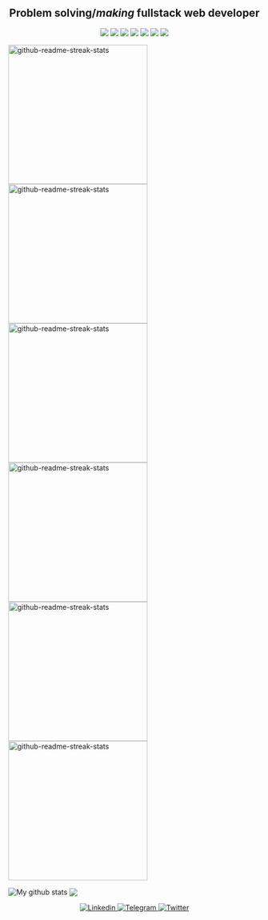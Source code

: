 <h2 align='center'>Problem <b>solving</b>/<i>making</i> fullstack web developer</h2>
<p align='center'>
    <img src="https://img.shields.io/badge/HTML5-E34F26?style=for-the-badge&logo=html5&logoColor=white&color=242d2d" />
    <img src="https://img.shields.io/badge/CSS3-1572B6?style=for-the-badge&logo=css3&logoColor=white&color=242d2d" />
    <img src="https://img.shields.io/badge/TypeScript-007ACC?style=for-the-badge&logo=typescript&logoColor=white&color=242d2d" />
    <img src="https://img.shields.io/badge/React-20232A?style=for-the-badge&logo=react&logoColor=white&color=242d2d" />
    <img src="https://img.shields.io/badge/next.js-000000?style=for-the-badge&logo=nextdotjs&logoColor=white&color=242d2d" /> 
    <img src="https://img.shields.io/badge/Node.js-339933?style=for-the-badge&logo=nodedotjs&logoColor=white&color=242d2d" />
    <img src="https://img.shields.io/static/v1?style=for-the-badge&message=NestJS&logo=nestjs&labelColor=242d2d&logoColor=white&color=242d2d&label=%20" />
  </div>
</p>

<p align='left'>
    <a href="https://github.com/wavilikhin/code-meter">
        <img width="278" src="https://denvercoder1-github-readme-stats.vercel.app/api/pin/?username=wavilikhin&repo=code-meter&theme=react&bg_color=white&title_color=336fe0&icon_color=F8D866&border_radius=5&border_color=454545&text_color=454545&show_icons=false" alt="github-readme-streak-stats">
    </a>
    <a href="https://github.com/wavilikhin/time-tracker-front">
        <img width="278" src="https://denvercoder1-github-readme-stats.vercel.app/api/pin/?username=wavilikhin&repo=time-tracker-front&theme=react&bg_color=white&title_color=336fe0&icon_color=F8D866&show_icons=false&border_color=454545&text_color=454545" alt="github-readme-streak-stats">
    </a>
    <a href="https://github.com/wavilikhin/time-tracker-back">
        <img width="278" src="https://denvercoder1-github-readme-stats.vercel.app/api/pin/?username=wavilikhin&repo=time-tracker-back&theme=react&bg_color=white&title_color=336fe0&icon_color=F8D866&show_icons=false&border_color=454545&text_color=454545" alt="github-readme-streak-stats">
    </a>
    <a href="https://github.com/wavilikhin/top-courses-ui">
        <img width="278" src="https://denvercoder1-github-readme-stats.vercel.app/api/pin/?username=wavilikhin&repo=top-courses-ui&theme=react&bg_color=white&title_color=336fe0&icon_color=F8D866&show_icons=false&border_color=454545&text_color=454545" alt="github-readme-streak-stats">
    </a>
    <a href="https://github.com/wavilikhin/top-courses-api">
        <img width="278" src="https://denvercoder1-github-readme-stats.vercel.app/api/pin/?username=wavilikhin&repo=top-courses-api&theme=react&bg_color=white&title_color=336fe0&icon_color=F8D866&show_icons=false&border_color=454545&text_color=454545" alt="github-readme-streak-stats">
    </a>
    <a href="https://github.com/wavilikhin/blog">
        <img width="278" src="https://denvercoder1-github-readme-stats.vercel.app/api/pin/?username=wavilikhin&repo=blog&theme=react&bg_color=white&title_color=336fe0&icon_color=F8D866&show_icons=false&border_color=454545&text_color=454545" alt="github-readme-streak-stats">
    </a>
</p>

<!-- Streak stats -->
<!-- <p align='center'>
    <img align='center' src="https://github-readme-streak-stats.herokuapp.com/?user=wavilikhin&theme=github-light" alt="github-streak-stats"/>    
</p> -->
<!-- /Streak stats -->

<p align='left'>
    <!-- Stats --> 
    <img align="center" src="https://github-readme-stats.vercel.app/api?username=wavilikhin&show_icons=true&include_all_commits=true&hide_border=true&theme=github_light" alt="My github stats" /> 
    <!-- /Stats -->
    <!-- Languages stats -->
    <img align="center" src="https://github-readme-stats.vercel.app/api/top-langs/?username=wavilikhin&layout=compact&hide_border=true&theme=github_light" />
    <!-- /Languages stats -->
<p/> 

<!-- Socials -->
<p align='center'>
    <!-- LinkedIn -->
    <a href="https://www.linkedin.com/in/vladislav-vavilikhin-12b94a199/">
        <img alt="Linkedin" src="https://img.shields.io/static/v1?style=for-the-badge&message=LinkedIn&logo=linkedin&labelColor=blue&logoColor=white&color=blue&label=%20" />
    </a>
    <!-- /LinkedIn -->
    <!-- Telegram -->
    <a href="https://www.t.me/wavilikhin">
        <img alt="Telegram" src="https://img.shields.io/static/v1?style=for-the-badge&message=Telegram&logo=telegram&labelColor=blue&logoColor=white&color=blue&label=%20" />
    </a>
    <!-- /Telegram -->
    <!-- Twitter -->
    <a href="https://twitter.com/wavilikhin">
        <img alt="Twitter" src="https://img.shields.io/badge/twitter-%231DA1F2.svg?&style=for-the-badge&logo=twitter&logoColor=white" />
    </a>
    <!-- /Twitter -->
</p>
<!-- /Socials -->
